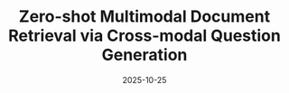 ---
title: "Zero-shot Multimodal Document Retrieval via Cross-modal Question Generation"
date: 2025-10-25
venue: EMNLP 2025
authors:
  - name: Yejin Choi*
    home: https://yejinc00.github.io/
  - name: Jaewoo Park*
    home: https://www.jerife.org/cv
  - name: Janghan Yoon
    home: https://jeffrobot.github.io/jeffrey_cv/
  - name: <strong>Saejin Kim</strong>
    home: "#"
  - name: Jaehyun Jeon
    home: https://mirlab.yonsei.ac.kr/people/jaehyun.html
  - name: Youngjae Yu

arxiv: https://arxiv.org/abs/
---